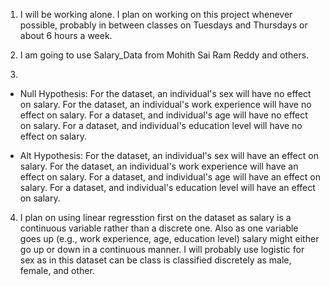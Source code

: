 1. I will be working alone. I plan on working on this project whenever possible, probably in between classes on Tuesdays and Thursdays or about 6 hours a week.

2. I am going to use Salary_Data from Mohith Sai Ram Reddy and others.

3. 
* Null Hypothesis:
For the dataset, an individual's sex will have no effect on salary.
For the dataset, an individual's work experience will have no effect on salary.
For a dataset, and individual's age will have no effect on salary.
For a dataset, and individual's education level will have no effect on salary.

* Alt Hypothesis:
For the dataset, an individual's sex will have an effect on salary.
For the dataset, an individual's work experience will have an effect on salary.
For a dataset, and individual's age will have an effect on salary.
For a dataset, and individual's education level will have an effect on salary.

4. I plan on using linear regresstion first on the dataset as salary is a continuous variable rather than a discrete one. Also as one variable goes up (e.g., work experience, age, education level) salary might either go up or down in a continuous manner. I will probably use logistic for sex as in this dataset can be class is classified discretely as male, female, and other.

 